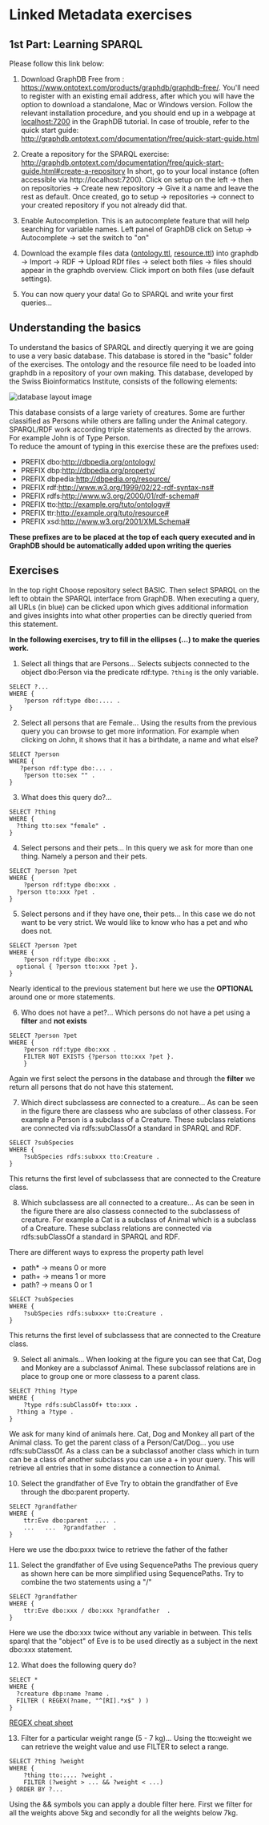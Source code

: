 # Linked Metadata exercises
## 1st Part: Learning SPARQL
Please follow this link below:
1.	Download GraphDB Free from : https://www.ontotext.com/products/graphdb/graphdb-free/. You'll need to register with an existing email address, after which you will have the option to download a standalone, Mac or Windows version. Follow the relevant installation procedure, and you should end up in a webpage at [localhost:7200](localhost:7200) in the GraphDB tutorial. In case of trouble, refer to the quick start guide: http://graphdb.ontotext.com/documentation/free/quick-start-guide.html
3.	Create a repository for the SPARQL exercise: http://graphdb.ontotext.com/documentation/free/quick-start-guide.html#create-a-repository
In short, go to your local instance (often accessible via http://localhost:7200). Click on setup on the left -> then on repositories -> Create new repository -> Give it a name and leave the rest as default.
Once created, go to setup -> repositories -> connect to your created repository if you not already did that.
4.	Enable Autocompletion. This is an autocomplete feature that will help searching for variable names.
       Left panel of GraphDB click on Setup -> Autocomplete -> set the switch to "on"
  
5.	Download the example files data ([ontology.ttl](ontology.ttl), [resource.ttl](resource.ttl)) 
into graphdb -> Import -> RDF -> Upload RDf files -> select both files -> files should appear in the graphdb overview. Click import on both files (use default settings).
6.	You can now query your data! Go to SPARQL and write your first queries…
 
## Understanding the basics
To understand the basics of SPARQL and directly querying it we are going to use a very basic database.
This database is stored in the "basic" folder of the exercises. The ontology and the resource file need to be loaded into graphdb in a repository of your own making.
This database, developed by the Swiss Bioinformatics Institute, consists of the following elements: 

![database layout image](demodblayout.png)
 
This database consists of a large variety of creatures. Some are further classified as Persons while others are falling under the Animal category.  
SPARQL/RDF work according triple statements as directed by the arrows.  
For example John is of Type Person.  
To reduce the amount of typing in this exercise these are the prefixes used:
* PREFIX dbo:<http://dbpedia.org/ontology/>
* PREFIX dbp:<http://dbpedia.org/property/>
* PREFIX dbpedia:<http://dbpedia.org/resource/>
* PREFIX rdf:<http://www.w3.org/1999/02/22-rdf-syntax-ns#>
* PREFIX rdfs:<http://www.w3.org/2000/01/rdf-schema#>
* PREFIX tto:<http://example.org/tuto/ontology#>
* PREFIX ttr:<http://example.org/tuto/resource#>
* PREFIX xsd:<http://www.w3.org/2001/XMLSchema#>

**These prefixes are to be placed at the top of each query executed and in GraphDB should be automatically added upon writing the queries**

## Exercises
In the top right Choose repository select BASIC. Then select SPARQL on the left to obtain the SPARQL interface from GraphDB.
When executing a query, all URLs (in blue) can be clicked upon which gives additional information and gives insights into what other properties can be directly queried from this statement.

**In the following exercises, try to fill in the ellipses (...) to make the queries work.**


1. Select all things that are Persons...
Selects subjects connected to the object dbo:Person via the predicate rdf:type. `?thing` is the only variable.

```
SELECT ?...
WHERE {
	?person rdf:type dbo:.... .
}
```

2. Select all persons that are Female...
Using the results from the previous query you can browse to get more information. For example when clicking on John, it shows that it has a birthdate, a name and what else?

```
SELECT ?person
WHERE {
   ?person rdf:type dbo:... .
    ?person tto:sex "" .
}
```

3. What does this query do?...
```
SELECT ?thing
WHERE {
  ?thing tto:sex "female" .
}
```

4. Select persons and their pets...
In this query we ask for more than one thing. Namely a person and their pets.
```
SELECT ?person ?pet
WHERE {
	?person rdf:type dbo:xxx .
  ?person tto:xxx ?pet .
}
```
5. Select persons and if they have one, their pets...
In this case we do not want to be very strict. We would like to know who has a pet and who does not.

```
SELECT ?person ?pet
WHERE {
	?person rdf:type dbo:xxx .
  optional { ?person tto:xxx ?pet }.
}
```	

Nearly identical to the previous statement but here we use the **OPTIONAL** around one or more statements.

6. Who does not have a pet?...
Which persons do not have a pet using a **filter** and **not exists**
```
SELECT ?person ?pet
WHERE {
	?person rdf:type dbo:xxx .
	FILTER NOT EXISTS {?person tto:xxx ?pet }.
	}
```
Again we first select the persons in the database and through the **filter** we return all persons that do not have this statement.

7. Which direct subclassess are connected to a creature...
As can be seen in the figure there are classess who are subclass of other classess. For example a Person is a subclass of a Creature. These subclass relations are connected via rdfs:subClassOf a standard in SPARQL and RDF.
```
SELECT ?subSpecies
WHERE {
	?subSpecies rdfs:subxxx tto:Creature .
}
```
This returns the first level of subclassess that are connected to the Creature class.

8. Which subclassess are all connected to a creature... 
As can be seen in the figure there are also classess connected to the subclassess of creature. For example a Cat is a subclass of Animal which is a subclass of a Creature. These subclass relations are connected via rdfs:subClassOf a standard in SPARQL and RDF.

There are different ways to express the property path level

  - path* -> means 0 or more
  - path+ -> means 1 or more
  - path? -> means 0 or 1 
```
SELECT ?subSpecies
WHERE {
	?subSpecies rdfs:subxxx+ tto:Creature .
}
```	
This returns the first level of subclassess that are connected to the Creature class.

9. Select all animals...
When looking at the figure you can see that Cat, Dog and Monkey are a subclassof Animal. These subclassof relations are in place to group one or more classess to a parent class. 
```
SELECT ?thing ?type
WHERE {
	?type rdfs:subClassOf+ tto:xxx .
  ?thing a ?type .
}
```
	
We ask for many kind of animals here. Cat, Dog and Monkey all part of the Animal class. To get the parent class of a Person/Cat/Dog... you use rdfs:subClassOf. As a class can be a subclassof another class which in turn can be a class of another subclass you can use a + in your query. This will retrieve all entries that in some distance a connection to Animal. 

10. Select the grandfather of Eve
Try to obtain the grandfather of Eve through the dbo:parent property. 
```
SELECT ?grandfather
WHERE {
	ttr:Eve dbo:parent  .... .
	...   ...  ?grandfather  .
}
```
Here we use the dbo:pxxx twice to retrieve the father of the father

11. Select the grandfather of Eve using SequencePaths
The previous query as shown here can be more simplified using SequencePaths. Try to combine the two statements using a "/"
```
SELECT ?grandfather
WHERE {
	ttr:Eve dbo:xxx / dbo:xxx ?grandfather  .
}
```	
Here we use the dbo:xxx twice without any variable in between. This tells sparql that the "object" of Eve is to be used directly as a subject in the next dbo:xxx statement. 		

12. What does the following query do?  
```
SELECT *
WHERE {
  ?creature dbp:name ?name .
  FILTER ( REGEX(?name, "^[RI].*x$" ) )
}
```
[REGEX cheat sheet](https://i.imgur.com/UTlGckN.png)

13. Filter for a particular weight range (5 - 7 kg)...
Using the tto:weight we can retrieve the weight value and use FILTER to select a range.
```
SELECT ?thing ?weight
WHERE {
	?thing tto:.... ?weight .
	FILTER (?weight > ... && ?weight < ...) 
} ORDER BY ?...
```	

Using the && symbols you can apply a double filter here. First we filter for all the weights above 5kg and secondly for all the weights below 7kg.
